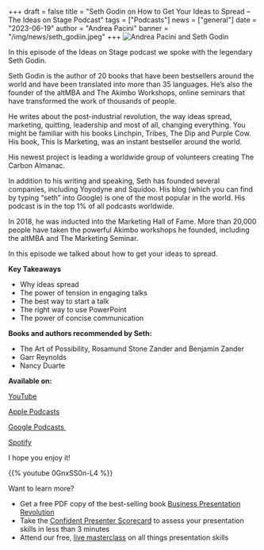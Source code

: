 +++
draft = false
title = "Seth Godin on How to Get Your Ideas to Spread – The Ideas on Stage Podcast"
tags = ["Podcasts"]
news = ["general"]
date = "2023-06-19"
author = "Andrea Pacini"
banner = "/img/news/seth_godiin.jpeg"
+++
![Andrea Pacini and Seth Godin ](/img/news/seth_godiin.jpeg "Seth Godin on How to Get Your Ideas to Spread - The Ideas on Stage Podcast")

In this episode of the Ideas on Stage podcast we spoke with the legendary Seth Godin. 

Seth Godin is the author of 20 books that have been bestsellers around the world and have been translated into more than 35 languages. He’s also the founder of the altMBA and The Akimbo Workshops, online seminars that have transformed the work of thousands of people.

He writes about the post-industrial revolution, the way ideas spread, marketing, quitting, leadership and most of all, changing everything. You might be familiar with his books Linchpin, Tribes, The Dip and Purple Cow. His book, This Is Marketing, was an instant bestseller around the world. 

His newest project is leading a worldwide group of volunteers creating The Carbon Almanac.

In addition to his writing and speaking, Seth has founded several companies, including Yoyodyne and Squidoo. His blog (which you can find by typing “seth” into Google) is one of the most popular in the world. His podcast is in the top 1% of all podcasts worldwide.

In 2018, he was inducted into the Marketing Hall of Fame. More than 20,000 people have taken the powerful Akimbo workshops he founded, including the altMBA and The Marketing Seminar.

In this episode we talked about how to get your ideas to spread.



**Key Takeaways**

* Why ideas spread
* The power of tension in engaging talks
* The best way to start a talk
* The right way to use PowerPoint
* The power of concise communication



**Books and authors recommended by Seth:**

* The Art of Possibility, Rosamund Stone Zander and Benjamin Zander 
* Garr Reynolds 
* Nancy Duarte 



**Available on:** 

[YouTube](https://youtu.be/0GnxSS0n-L4)

[Apple Podcasts](https://podcasts.apple.com/us/podcast/48-seth-godin-on-how-to-get-your-ideas-to-spread-the/id1506050111?i=1000616957114)

[Google Podcasts ](https://podcasts.google.com/feed/aHR0cHM6Ly9hbmNob3IuZm0vcy8xYTRjNGFjYy9wb2RjYXN0L3Jzcw/episode/MTkyZDUzOGMtYWMzMC00NmFkLThhOTMtZWFlZjMzMWY2NTc2?sa=X&ved=0CAUQkfYCahcKEwiokOjQgs__AhUAAAAAHQAAAAAQNg)

[Spotify](https://open.spotify.com/episode/2PfZLB5GabnhuOqvEIjV1z?si=g3bqG5p-SwuafqbJQPvBrQ)



I hope you enjoy it!

{{% youtube 0GnxSS0n-L4 %}}

Want to learn more? 

* Get a free PDF copy of the best-selling book [Business Presentation Revolution](https://drive.google.com/file/d/1tj9xbHz07hziq0cWiiRFVBD2Xif0VyZ1/view?usp=sharing)
* Take the [Confident Presenter Scorecard](https://ideasonstage.com/score) to assess your presentation skills in less than 3 minutes
* Attend our free, [live masterclass](http://ideasonstageuk.eventbrite.com) on all things presentation skills